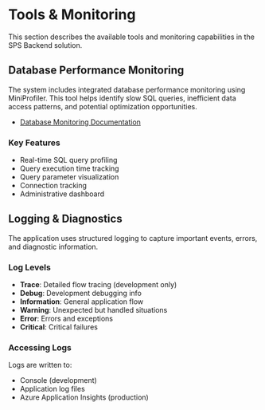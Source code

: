 # Tools & Monitoring

This section describes the available tools and monitoring capabilities in the SPS Backend solution.

## Database Performance Monitoring

The system includes integrated database performance monitoring using MiniProfiler. This tool helps identify slow SQL queries, inefficient data access patterns, and potential optimization opportunities.

- [Database Monitoring Documentation](./database-monitoring.md)

### Key Features

- Real-time SQL query profiling
- Query execution time tracking
- Query parameter visualization
- Connection tracking
- Administrative dashboard

## Logging & Diagnostics

The application uses structured logging to capture important events, errors, and diagnostic information.

### Log Levels

- **Trace**: Detailed flow tracing (development only)
- **Debug**: Development debugging info
- **Information**: General application flow
- **Warning**: Unexpected but handled situations
- **Error**: Errors and exceptions
- **Critical**: Critical failures

### Accessing Logs

Logs are written to:
- Console (development)
- Application log files
- Azure Application Insights (production)
